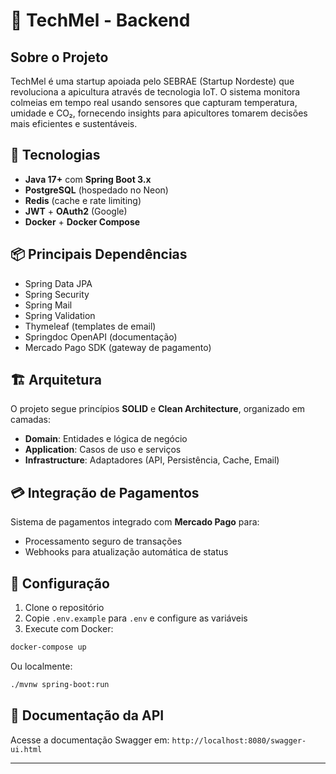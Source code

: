 # 🐝 TechMel - Backend

## Sobre o Projeto

TechMel é uma startup apoiada pelo SEBRAE (Startup Nordeste) que revoluciona a apicultura através de tecnologia IoT. O sistema monitora colmeias em tempo real usando sensores que capturam temperatura, umidade e CO₂, fornecendo insights para apicultores tomarem decisões mais eficientes e sustentáveis.

## 🚀 Tecnologias

- **Java 17+** com **Spring Boot 3.x**
- **PostgreSQL** (hospedado no Neon)
- **Redis** (cache e rate limiting)
- **JWT** + **OAuth2** (Google)
- **Docker** + **Docker Compose**

## 📦 Principais Dependências

- Spring Data JPA
- Spring Security
- Spring Mail
- Spring Validation
- Thymeleaf (templates de email)
- Springdoc OpenAPI (documentação)
- Mercado Pago SDK (gateway de pagamento)

## 🏗️ Arquitetura

O projeto segue princípios **SOLID** e **Clean Architecture**, organizado em camadas:

- **Domain**: Entidades e lógica de negócio
- **Application**: Casos de uso e serviços
- **Infrastructure**: Adaptadores (API, Persistência, Cache, Email)

## 💳 Integração de Pagamentos

Sistema de pagamentos integrado com **Mercado Pago** para:
- Processamento seguro de transações
- Webhooks para atualização automática de status

## 🔧 Configuração

1. Clone o repositório
2. Copie `.env.example` para `.env` e configure as variáveis
3. Execute com Docker:
```bash
docker-compose up
```

Ou localmente:
```bash
./mvnw spring-boot:run
```

## 📝 Documentação da API

Acesse a documentação Swagger em: `http://localhost:8080/swagger-ui.html`

---
